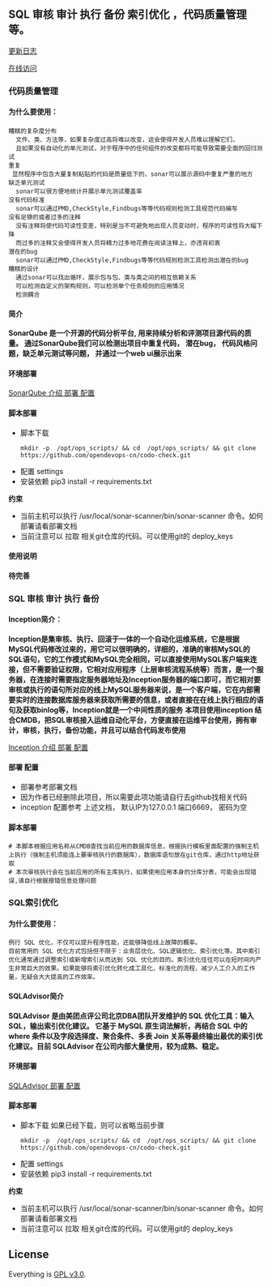 ## SQL 审核 审计 执行 备份 索引优化 ，代码质量管理等。

[更新日志](https://github.com/ss1917/do_mg/releases) 

[在线访问](http://demo.opendevops.cn/)

### 代码质量管理
#### 为什么要使用：
```
糟糕的复杂度分布
  文件、类、方法等，如果复杂度过高将难以改变，这会使得开发人员难以理解它们，
  且如果没有自动化的单元测试，对于程序中的任何组件的改变都将可能导致需要全面的回归测试
重复
 显然程序中包含大量复制粘贴的代码是质量低下的，sonar可以展示源码中重复严重的地方
缺乏单元测试
  sonar可以很方便地统计并展示单元测试覆盖率
没有代码标准
  sonar可以通过PMD,CheckStyle,Findbugs等等代码规则检测工具规范代码编写
没有足够的或者过多的注释
  没有注释将使代码可读性变差，特别是当不可避免地出现人员变动时，程序的可读性将大幅下降
  而过多的注释又会使得开发人员将精力过多地花费在阅读注释上，亦违背初衷
潜在的bug
  sonar可以通过PMD,CheckStyle,Findbugs等等代码规则检测工具检测出潜在的bug
糟糕的设计
  通过sonar可以找出循环，展示包与包、类与类之间的相互依赖关系
  可以检测自定义的架构规则，可以检测单个任务规则的应用情况
  检测耦合
```
#### 简介
**SonarQube 是一个开源的代码分析平台, 用来持续分析和评测项目源代码的质量。 通过SonarQube我们可以检测出项目中重复代码， 潜在bug， 代码风格问题，缺乏单元测试等问题， 并通过一个web ui展示出来**

#### 环境部署

[SonarQube 介绍 部署 配置](https://github.com/opendevops-cn/codo-check/tree/master/doc/sonarqube.md)

#### 脚本部署

- 脚本下载
  ```
  mkdir -p  /opt/ops_scripts/ && cd  /opt/ops_scripts/ && git clone https://github.com/opendevops-cn/codo-check.git
  ```
- 配置 settings
- 安装依赖  pip3 install -r requirements.txt

**约束**
- 当前主机可以执行 /usr/local/sonar-scanner/bin/sonar-scanner 命令。如何部署请看部署文档
- 当前注意可以 拉取 相关git仓库的代码。可以使用git的 deploy_keys

#### 使用说明
**待完善**

### SQL 审核 审计 执行 备份
#### Inception简介：
**Inception是集审核、执行、回滚于一体的一个自动化运维系统，它是根据MySQL代码修改过来的，用它可以很明确的，详细的，准确的审核MySQL的SQL语句，它的工作模式和MySQL完全相同，可以直接使用MySQL客户端来连接，但不需要验证权限，它相对应用程序（上层审核流程系统等）而言，是一个服务器，在连接时需要指定服务器地址及Inception服务器的端口即可，而它相对要审核或执行的语句所对应的线上MySQL服务器来说，是一个客户端，它在内部需要实时的连接数据库服务器来获取所需要的信息，或者直接在在线上执行相应的语句及获取binlog等，Inception就是一个中间性质的服务**
**本项目使用inception 结合CMDB，把SQL审核接入运维自动化平台，方便直接在运维平台使用，拥有审计，审核，执行，备份功能，并且可以结合代码发布使用**

[Inception 介绍 部署 配置](https://github.com/opendevops-cn/codo-check/tree/master/doc/inception.md)
#### 部署 配置
- 部署参考部署文档
- 因为作者已经删除此项目，所以需要此项功能请自行去github找相关代码
- inception 配置参考 上述文档， 默认IP为127.0.0.1 端口6669， 密码为空
#### 脚本部署
```
# 本脚本根据应用名称从CMDB查找当前应用的数据库信息，根据执行模板里面配置的强制主机上执行（强制主机须能连上要审核执行的数据库），数据库语句放在git仓库，通过http地址获取
# 本次审核执行会在当前应用的所有主库执行，如果使用应用本身的分库分表，可能会出现错误,请自行根据报错信息处理问题 
```

### SQL索引优化
#### 为什么要使用：
```
例行 SQL 优化，不仅可以提升程序性能，还能够降低线上故障的概率。
目前常用的 SQL 优化方式包括但不限于：业务层优化、SQL逻辑优化、索引优化等。其中索引优化通常通过调整索引或新增索引从而达到 SQL 优化的目的。索引优化往往可以在短时间内产生非常巨大的效果。如果能够将索引优化转化成工具化、标准化的流程，减少人工介入的工作量，无疑会大大提高的工作效率。
```

#### SQLAdvisor简介
**SQLAdvisor 是由美团点评公司北京DBA团队开发维护的 SQL 优化工具：输入SQL，输出索引优化建议。 它基于 MySQL 原生词法解析，再结合 SQL 中的 where 条件以及字段选择度、聚合条件、多表 Join 关系等最终输出最优的索引优化建议。目前 SQLAdvisor 在公司内部大量使用，较为成熟、稳定。**

#### 环境部署
[SQLAdvisor 部署 配置](https://github.com/opendevops-cn/codo-check/tree/master/doc/SQLAdvisor.md)

#### 脚本部署

- 脚本下载 如果已经下载，则可以省略当前步骤
  ```
  mkdir -p  /opt/ops_scripts/ && cd  /opt/ops_scripts/ && git clone https://github.com/opendevops-cn/codo-check.git
  ```
- 配置 settings
- 安装依赖  pip3 install -r requirements.txt

**约束**
- 当前主机可以执行 /usr/local/sonar-scanner/bin/sonar-scanner 命令。如何部署请看部署文档
- 当前注意可以 拉取 相关git仓库的代码。可以使用git的 deploy_keys

## License

Everything is [GPL v3.0](https://www.gnu.org/licenses/gpl-3.0.html).
